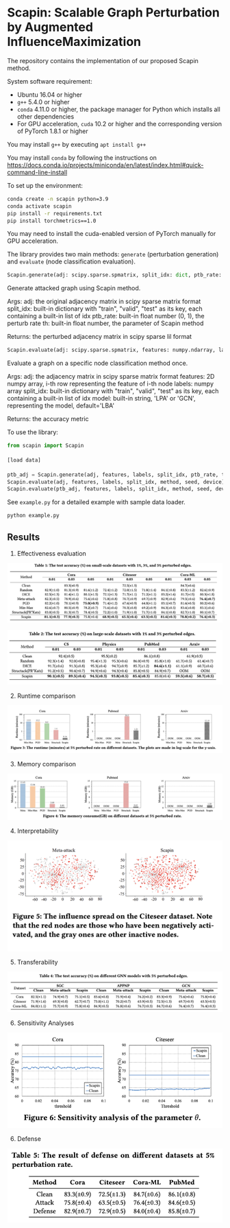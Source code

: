# Scapin: Scalable Graph Perturbation by Augmented InfluenceMaximization

The repository contains the implementation of our proposed Scapin method.

System software requirement:

- Ubuntu 16.04 or higher
- `g++` 5.4.0 or higher
- `conda` 4.11.0 or higher, the package manager for Python which installs all other dependencies
- For GPU acceleration, `cuda` 10.2 or higher and the corresponding version of PyTorch 1.8.1 or higher

You may install `g++` by executing `apt install g++`

You may install `conda` by following the instructions on https://docs.conda.io/projects/miniconda/en/latest/index.html#quick-command-line-install

To set up the environment:

```bash
conda create -n scapin python=3.9
conda activate scapin
pip install -r requirements.txt
pip install torchmetrics==1.0
```

You may need to install the cuda-enabled version of PyTorch manually for GPU acceleration.

The library provides two main methods: `generate` (perturbation generation) and `evaluate` (node classification evaluation).

```python
Scapin.generate(adj: scipy.sparse.spmatrix, split_idx: dict, ptb_rate: float, th: float) -> scipy.sparse.lil_matrix:
```

Generate attacked graph using Scapin method.

Args:
    adj: the original adjacency matrix in scipy sparse matrix format
    split_idx: built-in dictionary with "train", "valid", "test" as its key,
               each containing a built-in list of idx
    ptb_rate: built-in float number (0, 1), the perturb rate
    th: built-in float number, the parameter of Scapin method

Returns:
    the perturbed adjacency matrix in scipy sparse lil format

```python
Scapin.evaluate(adj: scipy.sparse.spmatrix, features: numpy.ndarray, labels: numpy.ndarray, split_idx: dict, method: str) -> float:
```

Evaluate a graph on a specific node classification method once.

Args:
    adj: the adjacency matrix in scipy sparse matrix format
    features: 2D numpy array, i-th row representing the feature of i-th node
    labels: numpy array
    split_idx: built-in dictionary with "train", "valid", "test" as its key,
                       each containing a built-in list of idx
    model: built-in string, 'LPA' or 'GCN', representing the model, default='LBA'

Returns:
    the accuracy metric

To use the library:

```python
from scapin import Scapin

[load data]

ptb_adj = Scapin.generate(adj, features, labels, split_idx, ptb_rate, th, seed, device)
Scapin.evaluate(adj, features, labels, split_idx, method, seed, device)
Scapin.evaluate(ptb_adj, features, labels, split_idx, method, seed, device)
```

See `example.py` for a detailed example with sample data loader.

```bash
python example.py
```

## Results

1. Effectiveness evaluation

![image-20221014204334860](fig/effectiveness1.png)

![image-20221014204348834](fig/effectiveness2.png)

2. Runtime comparison

![image-20221014204407649](fig/runtime.png)

3. Memory comparison

![image-20221014204419576](fig/memory.png)

4. Interpretability

![image-20221014204500189](fig/interpretability.png)

5. Transferability

![image-20221014204447423](fig/transferability.png)

6. Sensitivity Analyses

![image-20221014204535325](fig/sensitivity.png)

6. Defense

![image-20221014204544589](fig/defense.png)

